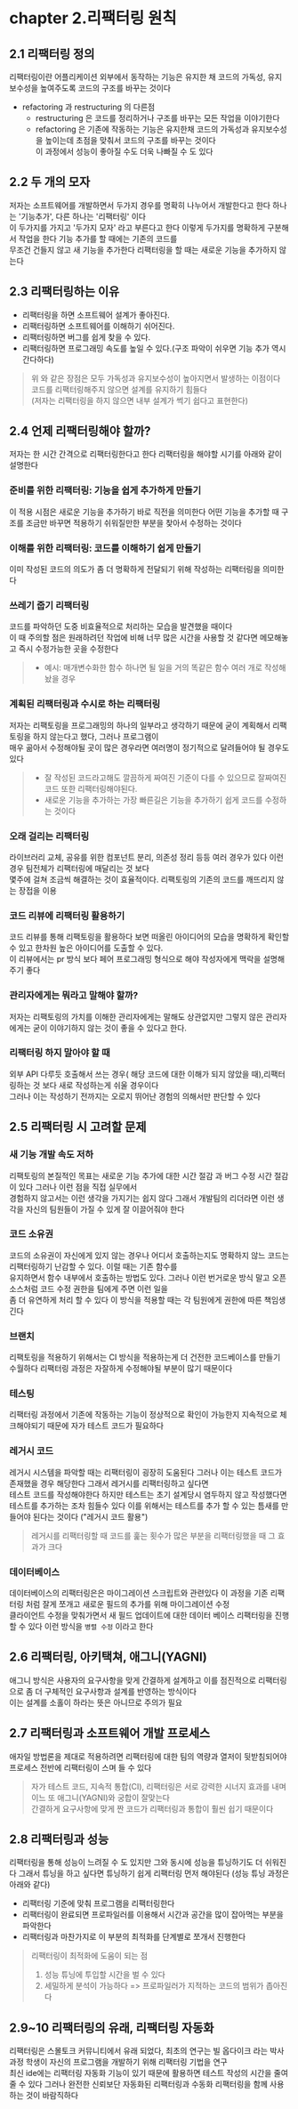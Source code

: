 # chapter 2.리팩터링 원칙
## 2.1 리팩터링 정의
리팩터링이란 어플리케이션 외부에서 동작하는 기능은 유지한 채 코드의 가독성, 유지 보수성을 높여주도록 코드의 구조를 바꾸는 것이다
* refactoring 과 restructuring 의 다른점
    * restructuring 은 코드를 정리하거나 구조를 바꾸는 모든 작업을 이야기한다
    * refactoring 은 기존에 작동하는 기능은 유지한채 코드의 가독성과 유지보수성을 높이는데 초점을 맞춰서 코드의 구조를 바꾸는 것이다</br>
      이 과정에서 성능이 좋아질 수도 더욱 나빠질 수 도 있다
## 2.2 두 개의 모자
저자는 소프트웨어를 개발하면서 두가지 경우를 명확히 나누어서 개발한다고 한다 하나는 '기능추가', 다른 하나는 '리팩터링' 이다</br> 
이 두가지를 가지고 '두가지 모자' 라고 부른다고 한다 이렇게 두가지를 명확하게 구분해서 작업을 한다 기능 추가를 할 때에는 기존의 코드를</br>
무조건 건들지 않고 새 기능을 추가한다 리팩터링을 할 때는 새로운 기능을 추가하지 않는다

## 2.3 리팩터링하는 이유
* 리팩터링을 하면 소프트웨어 설계가 좋아진다.
* 리팩터링하면 소프트웨어를 이해하기 쉬어진다.
* 리팩터링하면 버그를 쉽게 찾을 수 있다.
* 리팩터링하면 프로그래밍 속도를 높일 수 있다.(구조 파악이 쉬우면 기능 추가 역시 간다하다)

>  위 와 같은 장점은 모두 가독성과 유지보수성이 높아지면서 발생하는 이점이다 코드를 리팩터링해주지 않으면 설계를 유지하기 힘들다
</br>(저자는 리팩터링을 하지 않으면 내부 설계가 썩기 쉽다고 표현한다)

## 2.4 언제 리팩터링해야 할까?
저자는 한 시간 간격으로 리팩터링한다고 한다 리팩터링을 해야할 시기를 아래와 같이 설명한다
### 준비를 위한 리팩터링: 기능을 쉽게 추가하게 만들기
이 적용 시점은 새로운 기능을 추가하기 바로 직전을 의미한다 어떤 기능을 추가할 때 구조를 조금만 바꾸면 적용하기 쉬워질만한 부분을 찾아서 수정하는 것이다
### 이해를 위한 리팩터링: 코드를 이해하기 쉽게 만들기
이미 작성된 코드의 의도가 좀 더 명확하게 전달되기 위해 작성하는 리팩터링을 의미한다
### 쓰레기 줍기 리팩터링
코드를 파악하던 도중 비효율적으로 처리하는 모습을 발견했을 때이다
</br>이 때 주의할 점은 원래하려던 작업에 비해 너무 많은 시간을 사용할 것 같다면 메모해놓고 즉시 수정가능한 곳을 수정한다
>* 예시: 매개변수화한 함수 하나면 될 일을 거의 똑같은 함수 여러 개로 작성해 놨을 경우
### 계획된 리팩터링과 수시로 하는 리팩터링
저자는 리팩토링을 프로그래밍의 하나의 일부라고 생각하기 때문에 굳이 계획해서 리팩토링을 하지 않는다고 했다, 그러나 프로그램이
</br>매우 곪아서 수정해야될 곳이 많은 경우라면 여러명이 정기적으로 달려들어야 될 경우도 있다
> * 잘 작성된 코드라고해도 깔끔하게 짜여진 기준이 다를 수 있으므로 잘짜여진 코드 또한 리팩터링해야된다.
> * 새로운 기능을 추가하는 가장 빠른길은 기능을 추가하기 쉽게 코드를 수정하는 것이다
### 오래 걸리는 리팩터링
라이브러리 교체, 공유를 위한 컴포넌트 분리, 의존성 정리 등등 여러 경우가 있다 이런 경우 팀전체가 리팩터링에 매달리는 것 보다
</br>몇주에 걸쳐 조금씩 해결하는 것이 효율적이다. 리팩토링의 기존의 코드를 깨뜨리지 않는 장접을 이용
### 코드 리뷰에 리팩터링 활용하기
코드 리뷰를 통해 리팩토링을 활용하다 보면 떠올린 아이디어의 모습을 명확하게 확인할 수 있고 한차원 높은 아이디어를 도출할 수 있다.
</br> 이 리뷰에서는 pr 방식 보다 페어 프로그래밍 형식으로 해야 작성자에게 맥락을 설명해 주기 좋다
### 관리자에게는 뭐라고 말해야 할까?
저자는 리팩토링의 가치를 이해한 관리자에게는 말해도 상관없지만 그렇지 않은 관리자에게는 굳이 이야기하지 않는 것이 좋을 수 있다고 한다.
### 리팩터링 하지 말아야 할 때
외부 API 다루듯 호출해서 쓰는 경우( 해당 코드에 대한 이해가 되지 않았을 때),리팩터링하는 것 보다 새로 작성하는게 쉬울 경우이다
</br>그러나 이는 작성하기 전까지는 오로지 뛰어난 경험의 의해서만 판단할 수 있다

## 2.5 리팩터링 시 고려할 문제
### 새 기능 개발 속도 저하
리팩토링의 본질적인 목표는 새로운 기능 추가에 대한 시간 절감 과 버그 수정 시간 절감이 있다 그러나 이런 점을 직접 실무에서</br>
경험하지 않고서는 이런 생각을 가지기는 쉽지 않다 그래서 개발팀의 리더라면 이런 생각을 자신의 팀원들이 가질 수 있게 잘 이끌어줘야 한다

### 코드 소유권
코드의 소유권이 자신에게 있지 않는 경우나 어디서 호출하는지도 명확하지 않느 코드는 리팩터링하기 난감할 수 있다. 이럴 때는 기존 함수를
</br>유지하면서 함수 내부에서 호출하는 방법도 있다. 그러나 이런 번거로운 방식 말고 오픈소스처럼 코드 수정 권한을 팀에게 주면 이런 일을
</br> 좀 더 유연하게 처리 할 수 있다 이 방식을 적용할 때는 각 팀원에게 권한에 따른 책임생긴다

### 브랜치
리팩토링을 적용하기 위해서는 CI 방식을 적용하는게 더 건전한 코드베이스를 만들기 수월하다 리팩터링 과정은 자잘하게 수정해야될 부분이 많기 때문이다

### 테스팅
리팩터링 과정에서 기존에 작동하는 기능이 정상적으로 확인이 가능한지 지속적으로 체크해야되기 때문에 자가 테스트 코드가 필요하다
### 레거시 코드
레거시 시스템을 파악할 때는 리팩터링이 굉장히 도움된다 그러나 이는 테스트 코드가 존재했을 경우 해당한다 그래서 레거시를 리팩터링하고 싶다면
</br>테스트 코드를 작성해야한다 하지만 테스트는 초기 설계당시 염두하지 않고 작성했다면 테스트를 추가하는 조차 힘들수 있다 이를 위해서는 
테스트를 추가 할 수 있는 틈새를 만들어야 된다는 것이다 ("레거시 코드 활용")
> 레거시를 리팩터링할 때 코드를 훑는 횟수가 많은 부분을 리팩터링했을 때 그 효과가 크다
### 데이터베이스
데이터베이스의 리팩터링은은 마이그레이션 스크립트와 관련있다 이 과정을 기존 리팩터링 처럼 잘게 쪼개고 새로운 필드의 추가를 위해 마이그레이션 수정
</br>클라이언트 수정을 맞춰가면서 새 필드 업데이트에 대한 데이터 베이스 리팩터링을 진행 할 수 있다 이런 방식을 `병렬 수정` 이라고 한다
## 2.6 리팩터링, 아키택쳐, 애그니(YAGNI)
애그니 방식은 사용자의 요구사항을 맞게 간결하게 설계하고 이를 점진적으로 리팩터링으로 좀 더 구체적인 요구사항과 설계를 반영하는 방식이다
</br>이는 설계를 소홀이 하라는 뜻은 아니므로 주의가 필요
## 2.7 리팩터링과 소프트웨어 개발 프로세스
애자일 방법론을 제대로 적용하려면 리팩터링에 대한 팀의 역량과 열저이 뒷받침되어야 프로세스 전반에 리팩터링이 스며 들 수 있다
>자가 테스트 코드, 지속적 통합(CI), 리팩터링은 서로 강력한 시너지 효과를 내며 이느 또 애그니(YAGNI)와 궁합이 잘맞는다 
></br>간결하게 요구사항에 맞게 짠 코드가 리팩터링과 통합이 훨씬 쉽기 때문이다
## 2.8 리팩터링과 성능
리팩터링을 통해 성능이 느려질 수 도 있지만 그와 동시에 성능을 튜닝하기도 더 쉬워진다 그래서 튜닝을 하고 싶다면 
튜닝하기 쉽게 리팩터링 먼저 해야된다 (성능 튜닝 과정은 아래와 같다)
* 리팩터링 기준에 맞춰 프로그램을 리팩터링한다
* 리팩터링이 완료되면 프로파일러를 이용해서 시간과 공간을 많이 잡아먹는 부분을 파악한다
* 리팩터링과 마찬가지로 이 부분의 최적화를 단계별로 쪼개서 진행한다
> 리팩터링이 최적화에 도움이 되는 점
> 1. 성능 튜닝에 투입할 시간을 벌 수 있다
> 2. 세밀하게 분석이 가능하다 => 프로파일러가 지적하는 코드의 범위가 좁아진다
## 2.9~10 리팩터링의 유래, 리팩터링 자동화 
리팩터링은 스몰토크 커뮤니티에서 유래 되었다, 최초의 연구는 빌 옵다이크 라는 박사과정 학생이 자신의 프로그램을 개발하기 위해 리팩터링 기법을 연구
</br>최신 ide에는 리팩터링 자동화 기능이 있기 때문에 활용하면 테스트 작성의 시간을 줄여 줄 수 있다 그러나 완전한 신뢰보단 자동화된 리팩터링과 수동화 리팩터링을 함께 사용하는 것이 바람직하다


